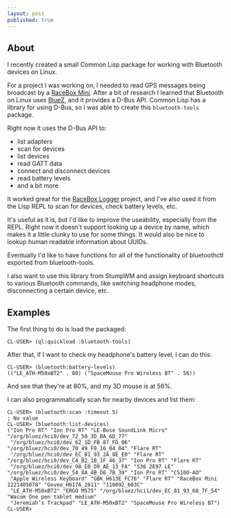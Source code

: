 ```yaml
---
layout: post
published: true
---
```


## About

I recently created a small Common Lisp package for working with Bluetooth devices on Linux.



For a project I was working on, I needed to read GPS messages being broadcast by a [RaceBox Mini](https://www.racebox.pro/products/racebox-mini).
After a bit of research I learned that Bluetooth on Linux uses [BlueZ](https://www.bluez.org/), and it provides a D-Bus API.
Common Lisp has a library for using D-Bus, so I was able to create this `bluetooth-tools` package.

Right now it uses the D-Bus API to:

* list adapters
* scan for devices
* list devices
* read GATT data
* connect and disconnect devices
* read battery levels
* and a bit more


It worked great for the [RaceBox Logger](https://github.com/jl2/racebox-tools) project, and I've also used it from the Lisp REPL to
scan for devices, check battery levels, etc.

It's useful as it is, but I'd like to improve the useability, especially from the REPL.  Right now it doesn't support looking up a device by name,
which makes it a little clunky to use for some things.  It would also be nice to lookup human readable information about UUIDs.

Eventually I'd like to have functions for all of the functionality of bluetoothctl exported from bluetooth-tools.

I also want to use this library from StumpWM and assign keyboard shortcuts to various Bluetooth commands, like switching headphone modes,
disconnecting a certain device, etc.

## Examples

The first thing to do is load the packaged:
``` common-lisp
CL-USER> (ql:quickload :bluetooth-tools)
```

After that, if I want to check my headphone's battery level, I can do this:

``` common-lisp
CL-USER> (bluetooth:battery-levels)
(("LE_ATH-M50xBT2" . 80) ("SpaceMouse Pro Wireless BT" . 56))
```

And see that they're at 80%, and my 3D mouse is at 56%.

I can also programmatically scan for nearby devices and list them:

``` common-lisp
CL-USER> (bluetooth:scan :timeout 5)
; No value
CL-USER> (bluetooth:list-devices)
("Ion Pro RT" "Ion Pro RT" "LE-Bose SoundLink Micro" "/org/bluez/hci0/dev_72_50_3D_BA_6D_77"
 "/org/bluez/hci0/dev_62_1D_FB_87_FD_06" "/org/bluez/hci0/dev_70_49_F0_16_04_04" "Flare RT"
 "/org/bluez/hci0/dev_EC_81_93_2A_8E_E0" "Flare RT" "/org/bluez/hci0/dev_C4_B2_1B_1F_46_37" "Ion Pro RT" "Flare RT"
 "/org/bluez/hci0/dev_98_E0_D9_AE_13_FA" "S36 2E97 LE" "/org/bluez/hci0/dev_54_8A_4B_D6_7B_39" "Ion Pro RT" "CS100-AO"
 "Apple Wireless Keyboard" "GBK_H613E_FC76" "Flare RT" "RaceBox Mini 1221405078" "Govee_H617A_2611" "110092_603C"
 "LE_ATH-M50xBT2" "ERGO M575" "/org/bluez/hci1/dev_EC_81_93_68_7F_54" "Wacom One pen tablet medium"
 "Jeremiah’s Trackpad" "LE_ATH-M50xBT2" "SpaceMouse Pro Wireless BT")
CL-USER> 
```

